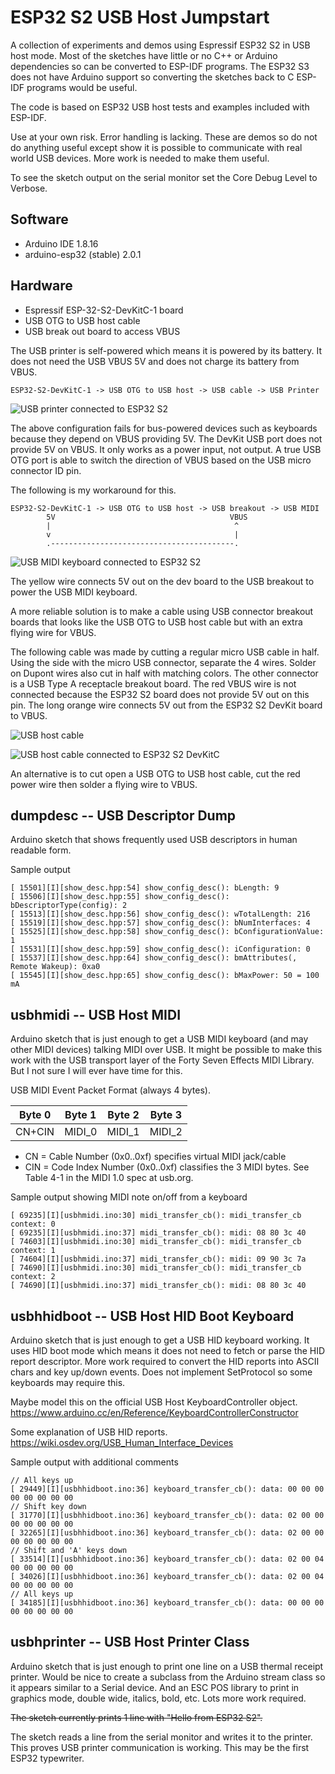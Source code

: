 # ESP32 S2 USB Host Jumpstart

A collection of experiments and demos using Espressif ESP32 S2 in USB host
mode. Most of the sketches have little or no C++ or Arduino dependencies so can
be converted to ESP-IDF programs. The ESP32 S3 does not have Arduino support so
converting the sketches back to C ESP-IDF programs would be useful.

The code is based on ESP32 USB host tests and examples included with ESP-IDF. 

Use at your own risk. Error handling is lacking. These are demos so do not do
anything useful except show it is possible to communicate with real world USB
devices. More work is needed to make them useful.

To see the sketch output on the serial monitor set the Core Debug Level to
Verbose.

## Software

* Arduino IDE 1.8.16
* arduino-esp32 (stable) 2.0.1

## Hardware

* Espressif ESP-32-S2-DevKitC-1 board
* USB OTG to USB host cable
* USB break out board to access VBUS

The USB printer is self-powered which means it is powered by its battery. It
does not need the USB VBUS 5V and does not charge its battery from VBUS.

```
ESP32-S2-DevKitC-1 -> USB OTG to USB host -> USB cable -> USB Printer
```

![USB printer connected to ESP32 S2](./images/usbhprinter.jpg)

The above configuration fails for bus-powered devices such as keyboards because
they depend on VBUS providing 5V. The DevKit USB port does not provide 5V on
VBUS. It only works as a power input, not output. A true USB OTG port is
able to switch the direction of VBUS based on the USB micro connector ID pin.

The following is my workaround for this. 

```
ESP32-S2-DevKitC-1 -> USB OTG to USB host -> USB breakout -> USB MIDI
        5V                                       VBUS  
        |                                         ^
        v                                         |
        .-----------------------------------------.
```

![USB MIDI keyboard connected to ESP32 S2](./images/usbhmidi.jpg)

The yellow wire connects 5V out on the dev board to the USB breakout to power
the USB MIDI keyboard.

A more reliable solution is to make a cable using USB connector breakout
boards that looks like the USB OTG to USB host cable but with an extra flying
wire for VBUS.

The following cable was made by cutting a regular micro USB cable in half.
Using the side with the micro USB connector, separate the 4 wires. Solder
on Dupont wires also cut in half with matching colors. The other connector
is a USB Type A receptacle breakout board. The red VBUS wire is not connected
because the ESP32 S2 board does not provide 5V out on this pin. The long orange
wire connects 5V out from the ESP32 S2 DevKit board to VBUS.

![USB host cable](./images/esp32_usb_host_cable_1.jpg)

![USB host cable connected to ESP32 S2 DevKitC](./images/esp32_usb_host_cable_2.jpg)

An alternative is to cut open a USB OTG to USB host cable, cut the red power
wire then solder a flying wire to VBUS.

## dumpdesc -- USB Descriptor Dump

Arduino sketch that shows frequently used USB descriptors in human readable
form.

Sample output
```
[ 15501][I][show_desc.hpp:54] show_config_desc(): bLength: 9
[ 15506][I][show_desc.hpp:55] show_config_desc(): bDescriptorType(config): 2
[ 15513][I][show_desc.hpp:56] show_config_desc(): wTotalLength: 216
[ 15519][I][show_desc.hpp:57] show_config_desc(): bNumInterfaces: 4
[ 15525][I][show_desc.hpp:58] show_config_desc(): bConfigurationValue: 1
[ 15531][I][show_desc.hpp:59] show_config_desc(): iConfiguration: 0
[ 15537][I][show_desc.hpp:64] show_config_desc(): bmAttributes(, Remote Wakeup): 0xa0
[ 15545][I][show_desc.hpp:65] show_config_desc(): bMaxPower: 50 = 100 mA
```

## usbhmidi -- USB Host MIDI

Arduino sketch that is just enough to get a USB MIDI keyboard (and may other
MIDI devices) talking MIDI over USB. It might be possible to make this work
with the USB transport layer of the Forty Seven Effects MIDI Library. But I
not sure I will ever have time for this.

USB MIDI Event Packet Format (always 4 bytes).

|Byte 0 |Byte 1 |Byte 2 |Byte 3
|-------|-------|-------|------
|CN+CIN |MIDI_0 |MIDI_1 |MIDI_2

* CN = Cable Number (0x0..0xf) specifies virtual MIDI jack/cable
* CIN = Code Index Number (0x0..0xf) classifies the 3 MIDI bytes. See Table
  4-1 in the MIDI 1.0 spec at usb.org.

Sample output showing MIDI note on/off from a keyboard
```
[ 69235][I][usbhmidi.ino:30] midi_transfer_cb(): midi_transfer_cb context: 0
[ 69235][I][usbhmidi.ino:37] midi_transfer_cb(): midi: 08 80 3c 40
[ 74603][I][usbhmidi.ino:30] midi_transfer_cb(): midi_transfer_cb context: 1
[ 74604][I][usbhmidi.ino:37] midi_transfer_cb(): midi: 09 90 3c 7a
[ 74690][I][usbhmidi.ino:30] midi_transfer_cb(): midi_transfer_cb context: 2
[ 74690][I][usbhmidi.ino:37] midi_transfer_cb(): midi: 08 80 3c 40
```

## usbhhidboot -- USB Host HID Boot Keyboard

Arduino sketch that is just enough to get a USB HID keyboard working. It uses
HID boot mode which means it does not need to fetch or parse the HID report
descriptor. More work required to convert the HID reports into ASCII chars and
key up/down events. Does not implement SetProtocol so some keyboards may
require this.

Maybe model this on the official USB Host KeyboardController object.
https://www.arduino.cc/en/Reference/KeyboardControllerConstructor

Some explanation of USB HID reports.
https://wiki.osdev.org/USB_Human_Interface_Devices

Sample output with additional comments
```
// All keys up
[ 29449][I][usbhhidboot.ino:36] keyboard_transfer_cb(): data: 00 00 00 00 00 00 00 00
// Shift key down
[ 31770][I][usbhhidboot.ino:36] keyboard_transfer_cb(): data: 02 00 00 00 00 00 00 00
[ 32265][I][usbhhidboot.ino:36] keyboard_transfer_cb(): data: 02 00 00 00 00 00 00 00
// Shift and 'A' keys down
[ 33514][I][usbhhidboot.ino:36] keyboard_transfer_cb(): data: 02 00 04 00 00 00 00 00
[ 34026][I][usbhhidboot.ino:36] keyboard_transfer_cb(): data: 02 00 04 00 00 00 00 00
// All keys up
[ 34185][I][usbhhidboot.ino:36] keyboard_transfer_cb(): data: 00 00 00 00 00 00 00 00
```

## usbhprinter -- USB Host Printer Class

Arduino sketch that is just enough to print one line on a USB thermal receipt
printer. Would be nice to create a subclass from the Arduino stream class so
it appears similar to a Serial device. And an ESC POS library to print in
graphics mode, double wide, italics, bold, etc. Lots more work required.

~~The sketch currently prints 1 line with "Hello from ESP32 S2".~~

The sketch reads a line from the serial monitor and writes it to the printer.
This proves USB printer communication is working. This may be the first ESP32
typewriter.
